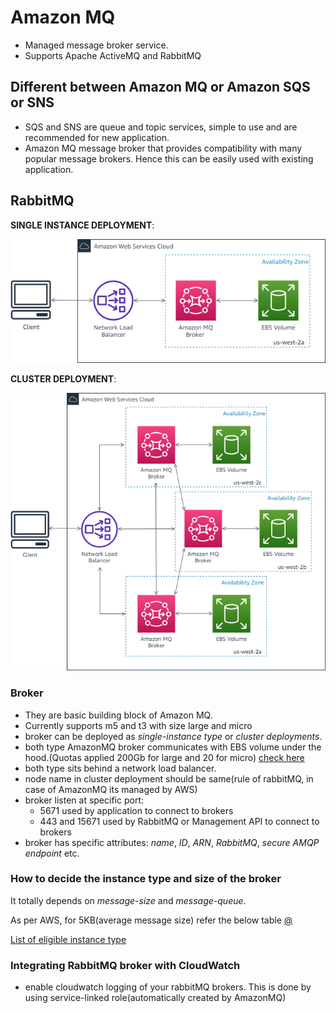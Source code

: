 # Amazon MQ

- Managed message broker service.
- Supports Apache ActiveMQ and RabbitMQ

## Different between Amazon MQ or Amazon SQS or SNS

- SQS and SNS are queue and topic services, simple to use and are recommended for new application.
- Amazon MQ message broker that provides compatibility with many popular message brokers. Hence this can be easily used with existing application.

## RabbitMQ

**SINGLE INSTANCE DEPLOYMENT**:

![Architecture of single instance broker RabbitMQ](https://github.com/iAbhishek91/aws-as-code/blob/master/docs/.images/amazon-mq-rabbitmq-broker-architecture-single-broker.png)

**CLUSTER DEPLOYMENT**:

![Architecture of cluster broker RabbitMQ](https://github.com/iAbhishek91/aws-as-code/blob/master/docs/.images/amazon-mq-rabbitmq-broker-architecture-cluster-broker.png)

### Broker

- They are basic building block of Amazon MQ.
- Currently supports m5 and t3 with size large and micro
- broker can be deployed as *single-instance type* or *cluster deployments*.
- both type AmazonMQ broker communicates with EBS volume under the hood.(Quotas applied 200Gb for large and 20 for micro) [check here](https://docs.aws.amazon.com/amazon-mq/latest/developer-guide/amazon-mq-limits.html)
- both type sits behind a network load balancer.
- node name in cluster deployment should be same(rule of rabbitMQ, in case of AmazonMQ its managed by AWS)
- broker listen at specific port:
  - 5671 used by application to connect to brokers
  - 443 and 15671 used by RabbitMQ or Management API to connect to brokers
- broker has specific attributes: *name*, *ID*, *ARN*, *RabbitMQ*, *secure AMQP endpoint* etc.

### How to decide the instance type and size of the broker

It totally depends on *message-size* and *message-queue*.

As per AWS, for 5KB(average message size) refer the below table [@](https://docs.aws.amazon.com/amazon-mq/latest/developer-guide/rabbitmq-defaults.html)

[List of eligible instance type](https://docs.aws.amazon.com/amazon-mq/latest/developer-guide/broker-instance-types.html)

### Integrating RabbitMQ broker with CloudWatch

- enable cloudwatch logging of your rabbitMQ brokers. This is done by using service-linked role(automatically created by AmazonMQ)